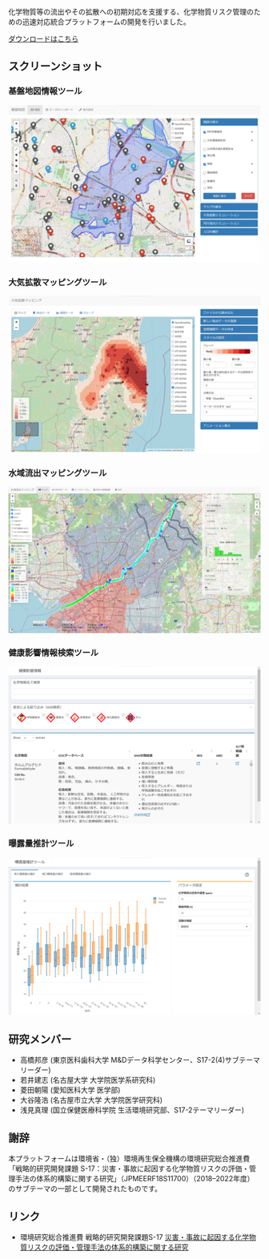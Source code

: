 化学物質等の流出やその拡散への初期対応を支援する、化学物質リスク管理のための迅速対応統合プラットフォームの開発を行いました。

[ダウンロードはこちら](https://github.com/tkhrotn/s17-2-4/releases/download/v0.1/sample-win32-x64.zip)

## スクリーンショット
### 基盤地図情報ツール
![基盤地図情報ツール](img/gis.jpg "基盤地図情報ツール")

### 大気拡散マッピングツール
![大気拡散マッピングツール](img/air.jpg "大気拡散マッピングツール")

### 水域流出マッピングツール
![水域流出マッピングツール](img/basin.jpg "水域流出マッピングツール")

### 健康影響情報検索ツール
![健康影響情報検索ツール](img/db.png "健康影響情報検索ツール")

### 曝露量推計ツール
![曝露量推計ツール](img/expo.png "曝露量推計ツール")

## 研究メンバー
 * 高橋邦彦 (東京医科歯科大学 M&Dデータ科学センター、S17-2(4)サブテーマリーダー)
 * 若井建志 (名古屋大学 大学院医学系研究科)
 * 菱田朝陽 (愛知医科大学 医学部)
 * 大谷隆浩 (名古屋市立大学 大学院医学研究科)
 * 浅見真理 (国立保健医療科学院 生活環境研究部、S17-2テーマリーダー)

## 謝辞
本プラットフォームは環境省・（独）環境再生保全機構の環境研究総合推進費「戦略的研究開発課題 S-17：災害・事故に起因する化学物質リスクの評価・管理手法の体系的構築に関する研究」（JPMEERF18S11700）（2018–2022年度）のサブテーマの一部として開発されたものです。

## リンク
 * 環境研究総合推進費 戦略的研究開発課題S-17 [災害・事故に起因する化学物質リスクの評価・管理手法の体系的構築に関する研究](https://www.nies.go.jp/res_project/s17/)
